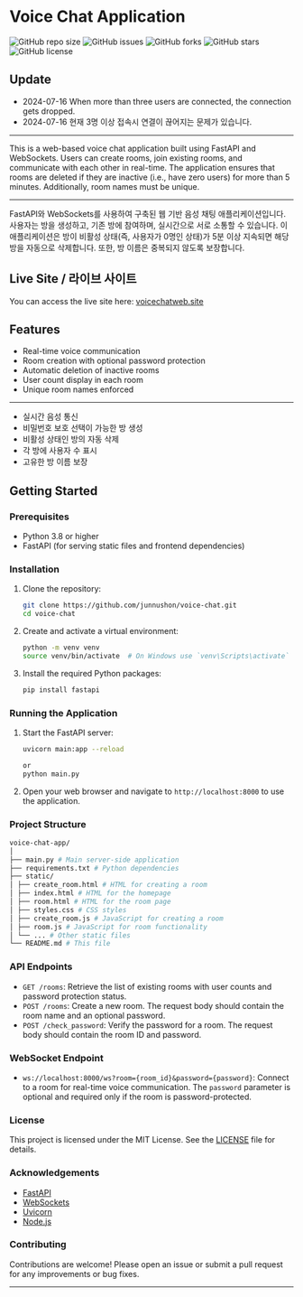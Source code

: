 # Voice Chat Application
![GitHub repo size](https://img.shields.io/github/repo-size/junnushon/voice-chat)
![GitHub issues](https://img.shields.io/github/issues/junnushon/voice-chat)
![GitHub forks](https://img.shields.io/github/forks/junnushon/voice-chat)
![GitHub stars](https://img.shields.io/github/stars/junnushon/voice-chat)
![GitHub license](https://img.shields.io/github/license/junnushon/voice-chat)


## Update
- 2024-07-16 When more than three users are connected, the connection gets dropped.
- 2024-07-16 현재 3명 이상 접속시 연결이 끊어지는 문제가 있습니다. 

---

This is a web-based voice chat application built using FastAPI and WebSockets. Users can create rooms, join existing rooms, and communicate with each other in real-time. The application ensures that rooms are deleted if they are inactive (i.e., have zero users) for more than 5 minutes. Additionally, room names must be unique.

---
FastAPI와 WebSockets를 사용하여 구축된 웹 기반 음성 채팅 애플리케이션입니다. 사용자는 방을 생성하고, 기존 방에 참여하며, 실시간으로 서로 소통할 수 있습니다. 이 애플리케이션은 방이 비활성 상태(즉, 사용자가 0명인 상태)가 5분 이상 지속되면 해당 방을 자동으로 삭제합니다. 또한, 방 이름은 중복되지 않도록 보장합니다.

## Live Site / 라이브 사이트

You can access the live site here: [voicechatweb.site](https://voicechatweb.site/)

## Features

- Real-time voice communication
- Room creation with optional password protection
- Automatic deletion of inactive rooms
- User count display in each room
- Unique room names enforced

---
- 실시간 음성 통신
- 비밀번호 보호 선택이 가능한 방 생성
- 비활성 상태인 방의 자동 삭제
- 각 방에 사용자 수 표시
- 고유한 방 이름 보장

## Getting Started

### Prerequisites

- Python 3.8 or higher
- FastAPI (for serving static files and frontend dependencies)

### Installation

1. Clone the repository:

    ```bash
    git clone https://github.com/junnushon/voice-chat.git
    cd voice-chat
    ```

2. Create and activate a virtual environment:

    ```bash
    python -m venv venv
    source venv/bin/activate  # On Windows use `venv\Scripts\activate`
    ```

3. Install the required Python packages:

    ```bash
    pip install fastapi
    ```


### Running the Application

1. Start the FastAPI server:

    ```bash
    uvicorn main:app --reload
    ```
    ```bash
    or
    python main.py
    ```

2. Open your web browser and navigate to `http://localhost:8000` to use the application.

### Project Structure
```graphql
voice-chat-app/
│
├── main.py # Main server-side application
├── requirements.txt # Python dependencies
├── static/
│ ├── create_room.html # HTML for creating a room
│ ├── index.html # HTML for the homepage
│ ├── room.html # HTML for the room page
│ ├── styles.css # CSS styles
│ ├── create_room.js # JavaScript for creating a room
│ ├── room.js # JavaScript for room functionality
│ └── ... # Other static files
└── README.md # This file
```

### API Endpoints

- `GET /rooms`: Retrieve the list of existing rooms with user counts and password protection status.
- `POST /rooms`: Create a new room. The request body should contain the room name and an optional password.
- `POST /check_password`: Verify the password for a room. The request body should contain the room ID and password.

### WebSocket Endpoint

- `ws://localhost:8000/ws?room={room_id}&password={password}`: Connect to a room for real-time voice communication. The `password` parameter is optional and required only if the room is password-protected.

### License

This project is licensed under the MIT License. See the [LICENSE](LICENSE) file for details.

### Acknowledgements

- [FastAPI](https://fastapi.tiangolo.com/)
- [WebSockets](https://websockets.readthedocs.io/)
- [Uvicorn](https://www.uvicorn.org/)
- [Node.js](https://nodejs.org/)

### Contributing

Contributions are welcome! Please open an issue or submit a pull request for any improvements or bug fixes.

---